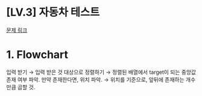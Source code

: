 # [LV.3] 자동차 테스트

[문제 링크](https://softeer.ai/practice/6247) 

# 1. Flowchart
입력 받기 → 입력 받은 것 대상으로 정렬하기 → 정렬된 배열에서 target이 되는 중앙값 존재 여부 파악. 만약 존재한다면, 위치 파악. → 위치를 기준으로, 앞뒤에 존재하는 개수만큼 곱할 것.
